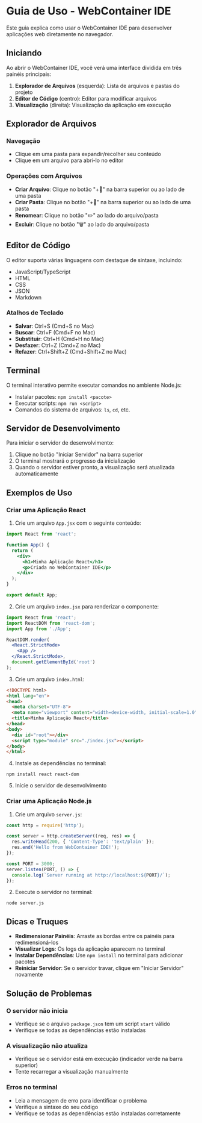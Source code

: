 # Guia de Uso - WebContainer IDE

Este guia explica como usar o WebContainer IDE para desenvolver aplicações web diretamente no navegador.

## Iniciando

Ao abrir o WebContainer IDE, você verá uma interface dividida em três painéis principais:

1. **Explorador de Arquivos** (esquerda): Lista de arquivos e pastas do projeto
2. **Editor de Código** (centro): Editor para modificar arquivos
3. **Visualização** (direita): Visualização da aplicação em execução

## Explorador de Arquivos

### Navegação
- Clique em uma pasta para expandir/recolher seu conteúdo
- Clique em um arquivo para abri-lo no editor

### Operações com Arquivos
- **Criar Arquivo**: Clique no botão "+📄" na barra superior ou ao lado de uma pasta
- **Criar Pasta**: Clique no botão "+📁" na barra superior ou ao lado de uma pasta
- **Renomear**: Clique no botão "✏️" ao lado do arquivo/pasta
- **Excluir**: Clique no botão "🗑️" ao lado do arquivo/pasta

## Editor de Código

O editor suporta várias linguagens com destaque de sintaxe, incluindo:
- JavaScript/TypeScript
- HTML
- CSS
- JSON
- Markdown

### Atalhos de Teclado
- **Salvar**: Ctrl+S (Cmd+S no Mac)
- **Buscar**: Ctrl+F (Cmd+F no Mac)
- **Substituir**: Ctrl+H (Cmd+H no Mac)
- **Desfazer**: Ctrl+Z (Cmd+Z no Mac)
- **Refazer**: Ctrl+Shift+Z (Cmd+Shift+Z no Mac)

## Terminal

O terminal interativo permite executar comandos no ambiente Node.js:

- Instalar pacotes: `npm install <pacote>`
- Executar scripts: `npm run <script>`
- Comandos do sistema de arquivos: `ls`, `cd`, etc.

## Servidor de Desenvolvimento

Para iniciar o servidor de desenvolvimento:

1. Clique no botão "Iniciar Servidor" na barra superior
2. O terminal mostrará o progresso da inicialização
3. Quando o servidor estiver pronto, a visualização será atualizada automaticamente

## Exemplos de Uso

### Criar uma Aplicação React

1. Crie um arquivo `App.jsx` com o seguinte conteúdo:
```jsx
import React from 'react';

function App() {
  return (
    <div>
      <h1>Minha Aplicação React</h1>
      <p>Criada no WebContainer IDE</p>
    </div>
  );
}

export default App;
```

2. Crie um arquivo `index.jsx` para renderizar o componente:
```jsx
import React from 'react';
import ReactDOM from 'react-dom';
import App from './App';

ReactDOM.render(
  <React.StrictMode>
    <App />
  </React.StrictMode>,
  document.getElementById('root')
);
```

3. Crie um arquivo `index.html`:
```html
<!DOCTYPE html>
<html lang="en">
<head>
  <meta charset="UTF-8">
  <meta name="viewport" content="width=device-width, initial-scale=1.0">
  <title>Minha Aplicação React</title>
</head>
<body>
  <div id="root"></div>
  <script type="module" src="./index.jsx"></script>
</body>
</html>
```

4. Instale as dependências no terminal:
```
npm install react react-dom
```

5. Inicie o servidor de desenvolvimento

### Criar uma Aplicação Node.js

1. Crie um arquivo `server.js`:
```js
const http = require('http');

const server = http.createServer((req, res) => {
  res.writeHead(200, { 'Content-Type': 'text/plain' });
  res.end('Hello from WebContainer IDE!');
});

const PORT = 3000;
server.listen(PORT, () => {
  console.log(`Server running at http://localhost:${PORT}/`);
});
```

2. Execute o servidor no terminal:
```
node server.js
```

## Dicas e Truques

- **Redimensionar Painéis**: Arraste as bordas entre os painéis para redimensioná-los
- **Visualizar Logs**: Os logs da aplicação aparecem no terminal
- **Instalar Dependências**: Use `npm install` no terminal para adicionar pacotes
- **Reiniciar Servidor**: Se o servidor travar, clique em "Iniciar Servidor" novamente

## Solução de Problemas

### O servidor não inicia
- Verifique se o arquivo `package.json` tem um script `start` válido
- Verifique se todas as dependências estão instaladas

### A visualização não atualiza
- Verifique se o servidor está em execução (indicador verde na barra superior)
- Tente recarregar a visualização manualmente

### Erros no terminal
- Leia a mensagem de erro para identificar o problema
- Verifique a sintaxe do seu código
- Verifique se todas as dependências estão instaladas corretamente
